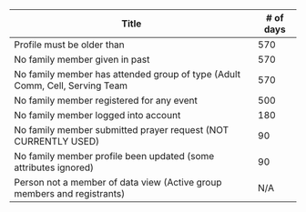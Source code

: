 |Title|# of days|
|---|---|
|Profile must be older than|570|
|No family member given in past|570|
|No family member has attended group of type (Adult Comm, Cell, Serving Team|570|
|No family member registered for any event|500|
|No family member logged into account|180|
|No family member submitted prayer request (NOT CURRENTLY USED)|90|
|No family member profile been updated (some attributes ignored)|90|
|Person not a member of data view (Active group members and registrants)|N/A|